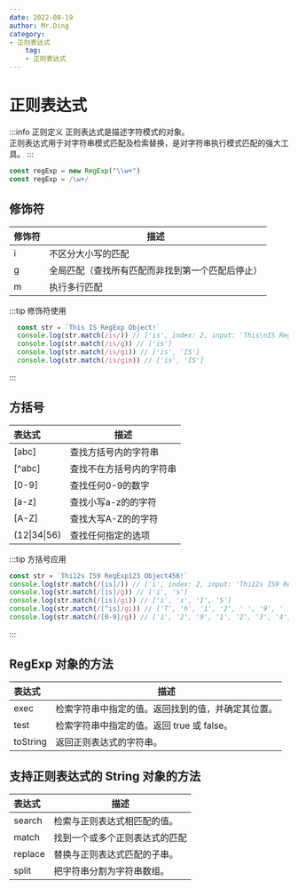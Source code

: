 ```yaml
---
date: 2022-08-19
author: Mr.Ding
category:
- 正则表达式
	tag:
	- 正则表达式
---
```

	
# 正则表达式

:::info 正则定义
正则表达式是描述字符模式的对象。  
正则表达式用于对字符串模式匹配及检索替换，是对字符串执行模式匹配的强大工具。
:::

```js
const regExp = new RegExp("\\w+")
const regExp = /\w+/
```

## 修饰符

|修饰符| 描述|
|:--------|--------------|
|i|不区分大小写的匹配|
|g|全局匹配（查找所有匹配而非找到第一个匹配后停止）|
|m|执行多行匹配|

:::tip 修饰符使用

```js
  const str = `This IS RegExp Object!`
  console.log(str.match(/is/)) // ['is', index: 2, input: 'This\nIS RegExp Object!', groups: undefined]
  console.log(str.match(/is/g)) // ['is']
  console.log(str.match(/is/gi)) // ['is', 'IS']
  console.log(str.match(/is/gim)) // ['is', 'IS']
```

:::

## 方括号

|表达式| 描述|
|:--------|--------------|
|[abc]  |查找方括号内的字符串|
|[^abc] |查找不在方括号内的字符串|
|[0-9]  |查找任何0-9的数字|
|[a-z]  |查找小写a-z的的字符|
|[A-Z]  |查找大写A-Z的的字符|
|(12\|34\|56) |查找任何指定的选项|

:::tip 方括号应用

```js
const str = `Thi12s IS9 RegExp123 Object456!`
console.log(str.match(/[is]/)) // ['i', index: 2, input: 'Thi12s IS9 RegExp123 Object456!', groups: undefined]
console.log(str.match(/[is]/g)) // ['i', 's']
console.log(str.match(/[is]/gi)) // ['i', 's', 'I', 'S']
console.log(str.match(/[^is]/gi)) // ['T', 'h', '1', '2', ' ', '9', ' ', 'R', 'e', 'g', 'E', 'x', 'p', '1', '2', '3', ' ', 'O', 'b', 'j', 'e', 'c', 't', '4', '5', '6', '!']
console.log(str.match(/[0-9]/g)) // ['1', '2', '9', '1', '2', '3', '4', '5', '6']
```

:::

## RegExp 对象的方法

|表达式| 描述|
|:--------|--------------|
|exec |检索字符串中指定的值。返回找到的值，并确定其位置。|
|test |检索字符串中指定的值。返回 true 或 false。|
|toString | 返回正则表达式的字符串。|

## 支持正则表达式的 String 对象的方法

|表达式| 描述|
|:--------|--------------|
|search |检索与正则表达式相匹配的值。|
|match |找到一个或多个正则表达式的匹配|
|replace | 替换与正则表达式匹配的子串。|
|split | 把字符串分割为字符串数组。|
